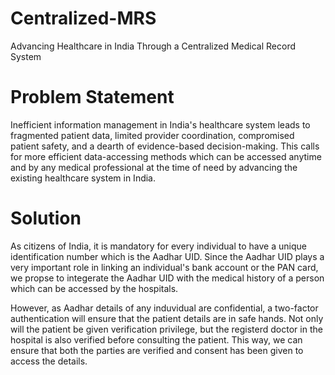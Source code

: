 # Centralized-MRS
Advancing Healthcare in India Through a Centralized Medical Record System


# Problem Statement
Inefficient information management in India's healthcare system leads to fragmented patient data, limited provider coordination, compromised patient safety, and a dearth of evidence-based decision-making.
This calls for more efficient data-accessing methods which can be accessed anytime and by any medical professional at the time of need by advancing the existing healthcare system in India.

# Solution

As citizens of India, it is mandatory for every individual to have a unique identification number which is the Aadhar UID. Since the Aadhar UID plays a very important role in linking an individual's bank account or the PAN card, we propse to integerate the Aadhar UID with the medical history of a person which can be accessed by the hospitals.

However, as Aadhar details of any induvidual are confidential, a two-factor authentication will ensure that the patient details are in safe hands. 
Not only will the patient be given verification privilege, but the registerd doctor in the hospital is also verified before consulting the patient. 
This way, we can ensure that both the parties are verified and consent has been given to access the details.


